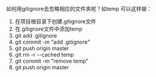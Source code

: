 如何用gitignore去忽略相应的文件夹呢？如temp
可以这样做：
1. 在项目根目录下创建.gitignore文件
2. 在.gitignore文件中添加temp
3. git add .gitignore
4. git commit -m "add .gitignore"
5. git push origin master
6. git rm -r --cached temp
7. git commit -m "remove temp"
8. git push origin master
